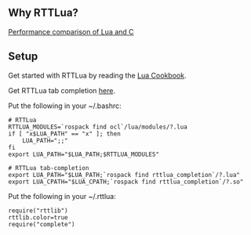 ## Why RTTLua? ##

[Performance comparison of Lua and C](https://docs.google.com/viewer?url=http%3A%2F%2Flwn.net%2Fimages%2Fconf%2Frtlws-2011%2Fproc%2FKlotzbuecher.pdf)


## Setup ##

Get started with RTTLua by reading the [Lua Cookbook](http://www.orocos.org/wiki/orocos/toolchain/orocostoolchainluacookbook).

Get RTTLua tab completion [here](https://gitorious.org/orocos-toolchain/rttlua_completion).

Put the following in your ~/.bashrc:
```
# RTTLua
RTTLUA_MODULES=`rospack find ocl`/lua/modules/?.lua
if [ "x$LUA_PATH" == "x" ]; then
    LUA_PATH=";;"
fi
export LUA_PATH="$LUA_PATH;$RTTLUA_MODULES"

# RTTLua tab-completion
export LUA_PATH="$LUA_PATH;`rospack find rttlua_completion`/?.lua"
export LUA_CPATH="$LUA_CPATH;`rospack find rttlua_completion`/?.so"
```

Put the following in your ~/.rttlua:
```
require("rttlib")
rttlib.color=true
require("complete")
```